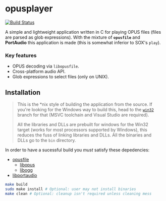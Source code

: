 # opusplayer

[![Build Status](https://travis-ci.org/nullvideo/opusplayer.svg?branch=master)](https://travis-ci.org/nullvideo/opusplayer)

A simple and lightweight application written in C for playing OPUS files (files are parsed as glob expressions). With the mixture of **`opusfile`** and **PortAudio** this application is made (this is somewhat inferior to SOX's `play`).

### Key features
- OPUS decoding via `libopusfile`.
- Cross-platform audio API.
- Glob expressions to select files (only on UNIX).

## Installation

> This is the \*nix style of building the application from the source. If you're looking for the Windows way to build this, head to the
[`win32`](../../tree/win32) branch for that (MSVC toolchain and Visual Studio are required).
>
> All the libraries and DLLs are prebuilt for windows for the Win32 target (works for most processors supported by Windows), this reduces
> the fuss of linking libraries and DLLs.
> All the binaries and DLLs go to the `bin` directory.

In order to have a sucessful build you *must* satisfy these depedencies:
- [opusfile](https://opus-codec.org/release/dev/2018/09/18/opusfile-0_11.html)
  - [libopus](https://opus-codec.org/release/stable/2019/04/12/libopus-1_3_1.html)
  - [libogg](https://www.xiph.org/downloads/)
- [libportaudio](http://portaudio.com/download.html)


```sh
make build
sudo make install # Optional: user may not install binaries
make clean # Optional: cleanup isn't required unless cleaning mess
```
